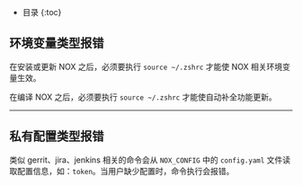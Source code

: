 
*  目录
{:toc}

## 环境变量类型报错
在安装或更新 NOX 之后，必须要执行 `source ~/.zshrc` 才能使 NOX 相关环境变量生效。

在编译 NOX 之后，必须要执行 `source ~/.zshrc` 才能使自动补全功能更新。

---

## 私有配置类型报错
类似 gerrit、jira、jenkins 相关的命令会从 `NOX_CONFIG` 中的 `config.yaml` 文件读取配置信息，如：`token`。当用户缺少配置时，命令执行会报错。